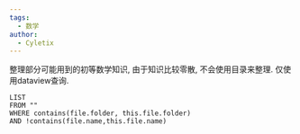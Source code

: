 ```yaml
---
tags:
  - 数学
author:
  - Cyletix
---
```

整理部分可能用到的初等数学知识, 由于知识比较零散, 不会使用目录来整理. 仅使用dataview查询. 
```dataview
LIST
FROM ""
WHERE contains(file.folder, this.file.folder)
AND !contains(file.name,this.file.name)
```
